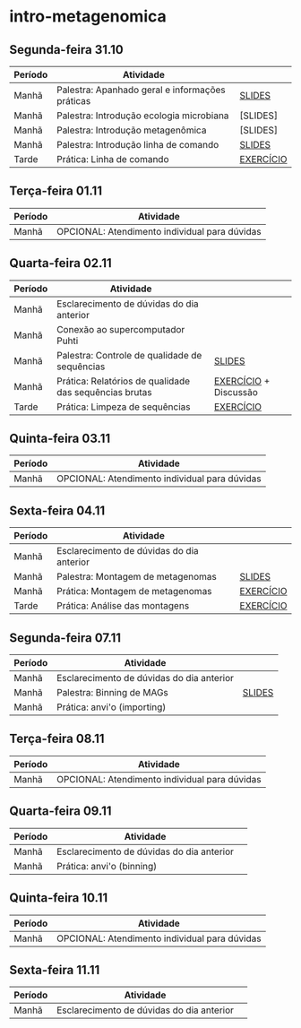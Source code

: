 # intro-metagenomica

## Segunda-feira 31.10

|Período|Atividade                                      |                                          |
|-------|-----------------------------------------------|------------------------------------------|
|Manhã  |Palestra: Apanhado geral e informações práticas|[SLIDES](apanhado-geral-info-praticas.pdf)|
|Manhã  |Palestra: Introdução ecologia microbiana       |[SLIDES]                                  |
|Manhã  |Palestra: Introdução metagenômica              |[SLIDES]                                  |
|Manhã  |Palestra: Introdução linha de comando          |[SLIDES](intro-linha-comando.pdf)         |
|Tarde  |Prática: Linha de comando                      |[EXERCÍCIO](pratica-linha-comando.md)     |

## Terça-feira 01.11

|Período|Atividade                                    |
|-------|---------------------------------------------|
|Manhã  |OPCIONAL: Atendimento individual para dúvidas|

## Quarta-feira 02.11

|Período|Atividade                                             |                                                                  |
|-------|------------------------------------------------------|------------------------------------------------------------------|
|Manhã  |Esclarecimento de dúvidas do dia anterior             |                                                                  |
|Manhã  |Conexão ao supercomputador Puhti                      |                                                                  |
|Manhã  |Palestra: Controle de qualidade de sequências         |[SLIDES](CQ-sequencias.pdf)                                       |
|Manhã  |Prática: Relatórios de qualidade das sequências brutas|[EXERCÍCIO](relatorios-qualidade-sequencias-brutas.md) + Discussão|
|Tarde  |Prática: Limpeza de sequências                        |[EXERCÍCIO](limpeza-sequencias.md)                                |

## Quinta-feira 03.11

|Período|Atividade                                    |
|-------|---------------------------------------------|
|Manhã  |OPCIONAL: Atendimento individual para dúvidas|

## Sexta-feira 04.11

|Período|Atividade                                |                                    |
|-------|-----------------------------------------|------------------------------------|
|Manhã  |Esclarecimento de dúvidas do dia anterior|                                    |
|Manhã  |Palestra: Montagem de metagenomas        |[SLIDES](montagem-metagenomas.pdf)  |
|Manhã  |Prática: Montagem de metagenomas         |[EXERCÍCIO](montagem-metagenomas.md)|
|Tarde  |Prática: Análise das montagens           |[EXERCÍCIO](analise-montagens.md)   |

## Segunda-feira 07.11

|Período|Atividade                                |                                                           |
|-------|-----------------------------------------|-----------------------------------------------------------|
|Manhã  |Esclarecimento de dúvidas do dia anterior|                                                           |
|Manhã  |Palestra: Binning de MAGs                |[SLIDES]()                                                 |
|Manhã  |Prática: anvi'o (importing)              |                                                           |

## Terça-feira 08.11

|Período|Atividade                                    |
|-------|---------------------------------------------|
|Manhã  |OPCIONAL: Atendimento individual para dúvidas|

## Quarta-feira 09.11

|Período|Atividade                                |                                                           |
|-------|-----------------------------------------|-----------------------------------------------------------|
|Manhã  |Esclarecimento de dúvidas do dia anterior|                                                           |
|Manhã  |Prática: anvi'o (binning)                |                                                           |

## Quinta-feira 10.11

|Período|Atividade                                    |
|-------|---------------------------------------------|
|Manhã  |OPCIONAL: Atendimento individual para dúvidas|

## Sexta-feira 11.11

|Período|Atividade                                |                                                           |
|-------|-----------------------------------------|-----------------------------------------------------------|
|Manhã  |Esclarecimento de dúvidas do dia anterior|                                                           |
